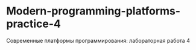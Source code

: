 # Modern-programming-platforms-practice-4
Современные платформы программирования: лабораторная работа 4
